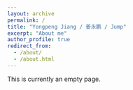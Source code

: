 ```yaml
---
layout: archive
permalink: /
title: "Yongpeng Jiang / 姜永鹏 / Jump"
excerpt: "About me"
author_profile: true
redirect_from: 
  - /about/
  - /about.html
---
```


This is currently an empty page.
